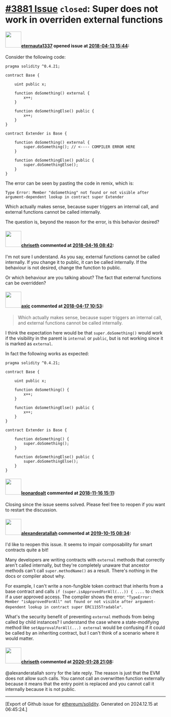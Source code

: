 # [\#3881 Issue](https://github.com/ethereum/solidity/issues/3881) `closed`: Super does not work in overriden external functions

#### <img src="https://avatars.githubusercontent.com/u/550409?u=8a9c1866e2239e265861f72d7bbd3f3b1358ae6b&v=4" width="50">[eternauta1337](https://github.com/eternauta1337) opened issue at [2018-04-13 15:44](https://github.com/ethereum/solidity/issues/3881):

Consider the following code:

```
pragma solidity ^0.4.21;

contract Base {
    
    uint public x;
    
    function doSomething() external {
        x++;
    }
    
    function doSomethingElse() public {
        x++;
    }
}

contract Extender is Base {
    
    function doSomething() external {
        super.doSomething(); // <---- COMPILER ERROR HERE
    }
    
    function doSomethingElse() public {
        super.doSomethingElse();
    }
}
```

The error can be seen by pasting the code in remix, which is:
```
Type Error: Member "doSomething" not found or not visible after argument-dependent lookup in contract super Extender
```

Which actually makes sense, because super triggers an internal call, and external functions cannot be called internally.

The question is, beyond the reason for the error, is this behavior desired? 

#### <img src="https://avatars.githubusercontent.com/u/9073706?v=4" width="50">[chriseth](https://github.com/chriseth) commented at [2018-04-16 08:42](https://github.com/ethereum/solidity/issues/3881#issuecomment-381524372):

I'm not sure I understand. As you say, external functions cannot be called internally. If you change it to public, it can be called internally. If the behaviour is not desired, change the function to public.

Or which behaviour are you talking about? The fact that external functions can be overridden?

#### <img src="https://avatars.githubusercontent.com/u/20340?v=4" width="50">[axic](https://github.com/axic) commented at [2018-04-17 10:53](https://github.com/ethereum/solidity/issues/3881#issuecomment-381946913):

> Which actually makes sense, because super triggers an internal call, and external functions cannot be called internally.

I think the expectation here would be that `super.doSomething()` would work if the visibility in the parent is `internal` or `public`, but is not working since it is marked as `external`.

In fact the following works as expected:
```
pragma solidity ^0.4.21;

contract Base {
    
    uint public x;
    
    function doSomething() {
        x++;
    }
    
    function doSomethingElse() public {
        x++;
    }
}

contract Extender is Base {
    
    function doSomething() {
        super.doSomething();
    }
    
    function doSomethingElse() public {
        super.doSomethingElse();
    }
}
```

#### <img src="https://avatars.githubusercontent.com/u/504195?u=ce2facd14af9fd474ebff49f0d44891f56f7500f&v=4" width="50">[leonardoalt](https://github.com/leonardoalt) commented at [2018-11-16 15:11](https://github.com/ethereum/solidity/issues/3881#issuecomment-439423321):

Closing since the issue seems solved. Please feel free to reopen if you want to restart the discussion.

#### <img src="https://avatars.githubusercontent.com/u/1011391?u=57330768a9b94a51f04bc9fe9a4dd5960f0ede72&v=4" width="50">[alexanderatallah](https://github.com/alexanderatallah) commented at [2019-10-15 08:34](https://github.com/ethereum/solidity/issues/3881#issuecomment-542102557):

I'd like to reopen this issue. It seems to impair composability for smart contracts quite a bit!

Many developers are writing contracts with `external` methods that correctly aren't called internally, but they're completely unaware that ancestor methods can't call `super.methodName()` as a result. There's nothing in the docs or compiler about why.

For example, I can't write a non-fungible token contract that inherits from a base contract and calls `if (super.isApprovedForAll(...)) { ....` to check if a user approved access. The compiler shows the error: `"TypeError: Member "isApprovedForAll" not found or not visible after argument-dependent lookup in contract super ERC1155Tradable"`.

What's the security benefit of preventing `external` methods from being called by child instances? I understand the case where a state-modifying method like `setApprovalForAll(...) external` would be confusing if it could be called by an inheriting contract, but I can't think of a scenario where it would matter.

#### <img src="https://avatars.githubusercontent.com/u/9073706?v=4" width="50">[chriseth](https://github.com/chriseth) commented at [2020-01-28 21:08](https://github.com/ethereum/solidity/issues/3881#issuecomment-579456777):

@alexanderatallah sorry for the late reply. The reason is just that the EVM does not allow such calls. You cannot call an overwritten function externally because it means that the entry point is replaced and you cannot call it internally because it is not public.


-------------------------------------------------------------------------------



[Export of Github issue for [ethereum/solidity](https://github.com/ethereum/solidity). Generated on 2024.12.15 at 06:45:24.]
